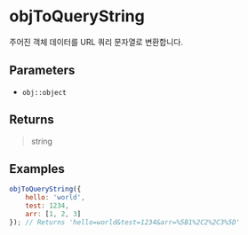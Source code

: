 # objToQueryString <Lang dart js />

주어진 객체 데이터를 URL 쿼리 문자열로 변환합니다.

## Parameters

- `obj::object`

## Returns

> string

## Examples

```javascript
objToQueryString({
	hello: 'world',
	test: 1234,
	arr: [1, 2, 3]
}); // Returns 'hello=world&test=1234&arr=%5B1%2C2%2C3%5D'
```
